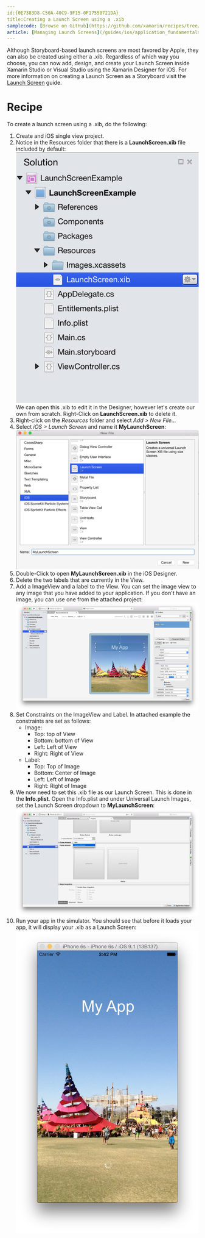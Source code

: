 ```yaml
---
id:{0E7383D8-C50A-40C9-9F15-0F17558721DA}  
title:Creating a Launch Screen using a .xib  
samplecode: [Browse on GitHub](https://github.com/xamarin/recipes/tree/master/ios/general/templates/launchscreen-xib)  
article: [Managing Launch Screens](/guides/ios/application_fundamentals/working_with_images/launch-screens/#Managing_Launch_Screens)
---
```


Although Storyboard-based launch screens are most favored by Apple, they can also be created using either a .xib. Regardless of which way you choose, you can now add, design, and create your Launch Screen inside Xamarin Studio or Visual Studio using the Xamarin Designer for iOS. For more information on creating a Launch Screen as a Storyboard visit the [Launch Screen](/guides/ios/application_fundamentals/working_with_images/launch-screens/#Managing_Launch_Screens_with_Storyboards) guide.

# Recipe

To create a launch screen using a .xib, do the following:

1. Create and iOS single view project.
2. Notice in the Resources folder that there is a **LaunchScreen.xib** file included by default:</br>[ ![](Images/image1.png)](Images/image1.png)</br>
	We can open this .xib to edit it in the Designer, however let's create our own from scratch. Right-Click on **LaunchScreen.xib** to delete it.
3. Right-click on the *Resources* folder and select *Add > New File...*
4. Select *iOS > Launch Screen* and name it **MyLaunchScreen**:</br>[ ![](Images/image2.png)](Images/image2.png)
5. Double-Click to open **MyLaunchScreen.xib** in the iOS Designer.
6. Delete the two labels that are currently in the View.
7. Add a ImageView and a label to the View. You can set the image view to any image that you have added to your application. If you don't have an image, you can use one from the attached project:</br>[ ![](Images/image3.png)](Images/image3.png)
8. Set Constraints on the ImageView and Label. In attached example the constraints are set as follows:
	* Image:
		* Top: top of View
		* Bottom: bottom of View
		* Left: Left of View
		* Right: Right of View
	* Label:
		* Top: Top of Image
		* Bottom: Center of Image
		* Left: Left of Image
		* Right: Right of Image
9. We now need to set this .xib file as our Launch Screen. This is done in the **Info.plist**. Open the Info.plist and under Universal Launch Images, set the Launch Screen dropdown to **MyLaunchScreen**:</br>[ ![](Images/image4.png)](Images/image4.png)
10. Run your app in the simulator. You should see that before it loads your app, it will display your .xib as a Launch Screen:</br>
	[ ![](Images/image5.png)](Images/image5.png)



